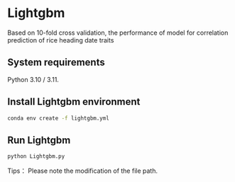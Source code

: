 # Lightgbm
Based on 10-fold cross validation, the performance of model for correlation prediction of rice heading date traits

## System requirements
Python 3.10 / 3.11.

## Install Lightgbm environment

```bash
conda env create -f lightgbm.yml
```

## Run Lightgbm

```bash
python Lightgbm.py
```
Tips： Please note the modification of the file path.
